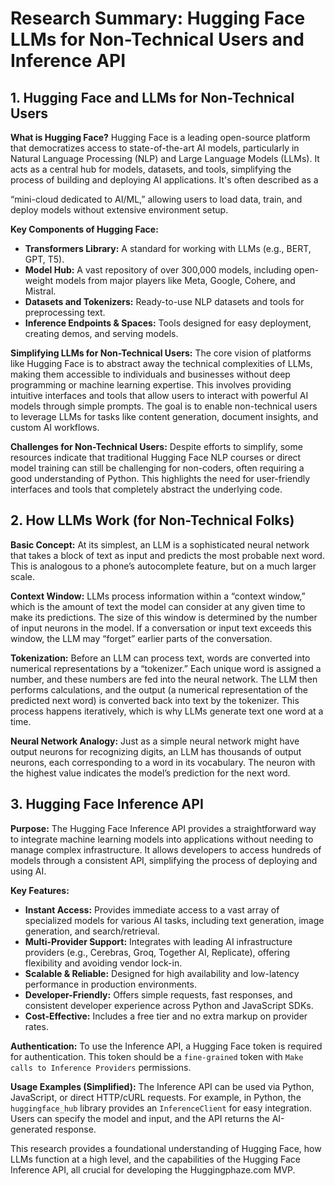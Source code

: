 # Research Summary: Hugging Face LLMs for Non-Technical Users and Inference API

## 1. Hugging Face and LLMs for Non-Technical Users

**What is Hugging Face?**
Hugging Face is a leading open-source platform that democratizes access to state-of-the-art AI models, particularly in Natural Language Processing (NLP) and Large Language Models (LLMs). It acts as a central hub for models, datasets, and tools, simplifying the process of building and deploying AI applications. It's often described as a 


“mini-cloud dedicated to AI/ML,” allowing users to load data, train, and deploy models without extensive environment setup.

**Key Components of Hugging Face:**
*   **Transformers Library:** A standard for working with LLMs (e.g., BERT, GPT, T5).
*   **Model Hub:** A vast repository of over 300,000 models, including open-weight models from major players like Meta, Google, Cohere, and Mistral.
*   **Datasets and Tokenizers:** Ready-to-use NLP datasets and tools for preprocessing text.
*   **Inference Endpoints & Spaces:** Tools designed for easy deployment, creating demos, and serving models.

**Simplifying LLMs for Non-Technical Users:**
The core vision of platforms like Hugging Face is to abstract away the technical complexities of LLMs, making them accessible to individuals and businesses without deep programming or machine learning expertise. This involves providing intuitive interfaces and tools that allow users to interact with powerful AI models through simple prompts. The goal is to enable non-technical users to leverage LLMs for tasks like content generation, document insights, and custom AI workflows.

**Challenges for Non-Technical Users:**
Despite efforts to simplify, some resources indicate that traditional Hugging Face NLP courses or direct model training can still be challenging for non-coders, often requiring a good understanding of Python. This highlights the need for user-friendly interfaces and tools that completely abstract the underlying code.

## 2. How LLMs Work (for Non-Technical Folks)

**Basic Concept:**
At its simplest, an LLM is a sophisticated neural network that takes a block of text as input and predicts the most probable next word. This is analogous to a phone’s autocomplete feature, but on a much larger scale.

**Context Window:**
LLMs process information within a “context window,” which is the amount of text the model can consider at any given time to make its predictions. The size of this window is determined by the number of input neurons in the model. If a conversation or input text exceeds this window, the LLM may “forget” earlier parts of the conversation.

**Tokenization:**
Before an LLM can process text, words are converted into numerical representations by a “tokenizer.” Each unique word is assigned a number, and these numbers are fed into the neural network. The LLM then performs calculations, and the output (a numerical representation of the predicted next word) is converted back into text by the tokenizer. This process happens iteratively, which is why LLMs generate text one word at a time.

**Neural Network Analogy:**
Just as a simple neural network might have output neurons for recognizing digits, an LLM has thousands of output neurons, each corresponding to a word in its vocabulary. The neuron with the highest value indicates the model’s prediction for the next word.

## 3. Hugging Face Inference API

**Purpose:**
The Hugging Face Inference API provides a straightforward way to integrate machine learning models into applications without needing to manage complex infrastructure. It allows developers to access hundreds of models through a consistent API, simplifying the process of deploying and using AI.

**Key Features:**
*   **Instant Access:** Provides immediate access to a vast array of specialized models for various AI tasks, including text generation, image generation, and search/retrieval.
*   **Multi-Provider Support:** Integrates with leading AI infrastructure providers (e.g., Cerebras, Groq, Together AI, Replicate), offering flexibility and avoiding vendor lock-in.
*   **Scalable & Reliable:** Designed for high availability and low-latency performance in production environments.
*   **Developer-Friendly:** Offers simple requests, fast responses, and consistent developer experience across Python and JavaScript SDKs.
*   **Cost-Effective:** Includes a free tier and no extra markup on provider rates.

**Authentication:**
To use the Inference API, a Hugging Face token is required for authentication. This token should be a `fine-grained` token with `Make calls to Inference Providers` permissions.

**Usage Examples (Simplified):**
The Inference API can be used via Python, JavaScript, or direct HTTP/cURL requests. For example, in Python, the `huggingface_hub` library provides an `InferenceClient` for easy integration. Users can specify the model and input, and the API returns the AI-generated response.

This research provides a foundational understanding of Hugging Face, how LLMs function at a high level, and the capabilities of the Hugging Face Inference API, all crucial for developing the Huggingphaze.com MVP.

